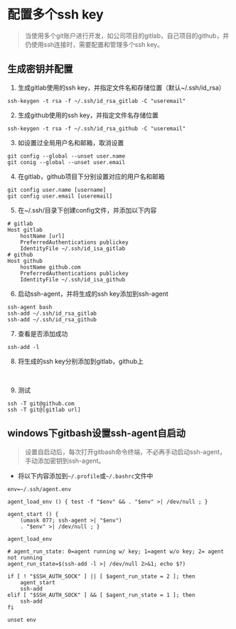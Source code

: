 # 配置多个ssh key

> 当使用多个git账户进行开发，如公司项目的gitlab，自己项目的github，并仍使用ssh连接时，需要配置和管理多个ssh key。 

## 生成密钥并配置

1. 生成gitlab使用的ssh key，并指定文件名和存储位置（默认~/.ssh/id_rsa）

```shell
ssh-keygen -t rsa -f ~/.ssh/id_rsa_gitlab -C "useremail"
```

2. 生成github使用的ssh key，并指定文件名存储位置

```shell
ssh-keygen -t rsa -f ~/.ssh/id_rsa_github -C "useremail"
```

3. 如设置过全局用户名和邮箱，取消设置

```shell
git config --global --unset user.name
git conig --global --unset user.email
```

4. 在gitlab，github项目下分别设置对应的用户名和邮箱

```shell
git config user.name [username] 
git config user.email [useremail]
```

5. 在~/.ssh/目录下创建config文件，并添加以下内容

```shell
# gitlab
Host gitlab
    hostName [url]
    PreferredAuthentications publickey
    IdentityFile ~/.ssh/id_isa_gitlab
# github
Host github 
    hostName github.com 
    PreferredAuthentications publickey
    IdentityFile ~/.ssh/id_isa_github
```

6. 启动ssh-agent，并将生成的ssh key添加到ssh-agent

```shell
ssh-agent bash
ssh-add ~/.ssh/id_rsa_gitlab
ssh-add ~/.ssh/id_rsa_github
```

7. 查看是否添加成功

```shell
ssh-add -l
```

8. 将生成的ssh key分别添加到gitlab，github上
</br>

9. 测试

```shell
ssh -T git@github.com
ssh -T git@[gitlab url]
```

## windows下gitbash设置ssh-agent自启动

> 设置自启动后，每次打开gitbash命令终端，不必再手动启动ssh-agent，手动添加密钥到ssh-agent。

- 将以下内容添加到``~/.profile``或``~/.bashrc``文件中

```shell
env=~/.ssh/agent.env

agent_load_env () { test -f "$env" && . "$env" >| /dev/null ; }

agent_start () {
    (umask 077; ssh-agent >| "$env")
    . "$env" >| /dev/null ; }

agent_load_env

# agent_run_state: 0=agent running w/ key; 1=agent w/o key; 2= agent not running
agent_run_state=$(ssh-add -l >| /dev/null 2>&1; echo $?)

if [ ! "$SSH_AUTH_SOCK" ] || [ $agent_run_state = 2 ]; then
    agent_start
    ssh-add
elif [ "$SSH_AUTH_SOCK" ] && [ $agent_run_state = 1 ]; then
    ssh-add
fi

unset env
```
